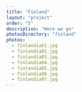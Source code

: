 ```yaml
---
title: "Finland"
layout: "project"
order: "5"
description: "Here we go"
photosDirectory: "finland"
photos:
  - finlandia01.jpg
  - finlandia02.jpg
  - finlandia03.jpg
  - finlandia04.jpg
  - finlandia05.jpg
  - finlandia06.jpg
  - finlandia07.jpg
---
```


